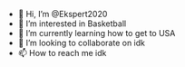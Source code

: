 - 👋 Hi, I’m @Ekspert2020
- 👀 I’m interested in Basketball
- 🌱 I’m currently learning how to get to USA
- 💞️ I’m looking to collaborate on idk
- 📫 How to reach me idk

<!---
Ekspert2020/Ekspert2020 is a ✨ special ✨ repository because its `README.md` (this file) appears on your GitHub profile.
You can click the Preview link to take a look at your changes.
--->
